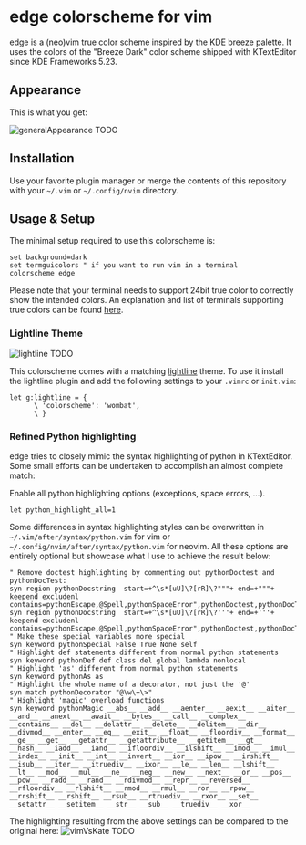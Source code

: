 # edge colorscheme for vim

edge is a (neo)vim true color scheme inspired by the KDE breeze palette.
It uses the colors of the "Breeze Dark" color scheme shipped with KTextEditor
since KDE Frameworks 5.23.

## Appearance

This is what you get:

![generalAppearance]() TODO

## Installation

Use your favorite plugin manager or merge the contents of this repository with
your `~/.vim` or `~/.config/nvim` directory.

## Usage & Setup

The minimal setup required to use this colorscheme is:

```vim
set background=dark
set termguicolors " if you want to run vim in a terminal
colorscheme edge
```

Please note that your terminal needs to support 24bit true color
to correctly show the intended colors. An explanation and list of
terminals supporting true colors can be found
[here](https://gist.github.com/XVilka/8346728).

### Lightline Theme

![lightline]() TODO

This colorscheme comes with a matching
[lightline](https://github.com/itchyny/lightline.vim) theme.
To use it install the lightline plugin and add the following settings
to your `.vimrc` or `init.vim`:

```vim
let g:lightline = {
      \ 'colorscheme': 'wombat',
      \ }
```

### Refined Python highlighting

edge tries to closely mimic the syntax highlighting of python in KTextEditor.
Some small efforts can be undertaken to accomplish an almost complete match:

Enable all python highlighting options (exceptions, space errors, ...).

```vim
let python_highlight_all=1
```

Some differences in syntax highlighting styles can be overwritten in
`~/.vim/after/syntax/python.vim` for vim or `~/.config/nvim/after/syntax/python.vim`
for neovim. All these options are entirely optional but showcase what I use to achieve
the result below:

```vim
" Remove doctest highlighting by commenting out pythonDoctest and pythonDocTest:
syn region pythonDocstring  start=+^\s*[uU]\?[rR]\?"""+ end=+"""+ keepend excludenl contains=pythonEscape,@Spell,pythonSpaceError",pythonDoctest,pythonDocTest2
syn region pythonDocstring  start=+^\s*[uU]\?[rR]\?'''+ end=+'''+ keepend excludenl contains=pythonEscape,@Spell,pythonSpaceError",pythonDoctest,pythonDocTest2
" Make these special variables more special
syn keyword pythonSpecial False True None self
" Highlight def statements different from normal python statements
syn keyword pythonDef def class del global lambda nonlocal
" Highlight 'as' different from normal python statements
syn keyword pythonAs as
" Highlight the whole name of a decorator, not just the '@'
syn match pythonDecorator "@\w\+\>"
" Highlight 'magic' overload functions
syn keyword pythonMagic __abs__ __add__ __aenter__ __aexit__ __aiter__ __and__ __anext__ __await__ __bytes__ __call__ __complex__ __contains__ __del__ __delattr__ __delete__ __delitem__ __dir__ __divmod__ __enter__ __eq__ __exit__ __float__ __floordiv__ __format__ __ge__ __get__ __getattr__ __getattribute__ __getitem__ __gt__ __hash__ __iadd__ __iand__ __ifloordiv__ __ilshift__ __imod__ __imul__ __index__ __init__ __int__ __invert__ __ior__ __ipow__ __irshift__ __isub__ __iter__ __itruediv__ __ixor__ __le__ __len__ __lshift__ __lt__ __mod__ __mul__ __ne__ __neg__ __new__ __next__ __or__ __pos__ __pow__ __radd__ __rand__ __rdivmod__ __repr__ __reversed__ __rfloordiv__ __rlshift__ __rmod__ __rmul__ __ror__ __rpow__ __rrshift__ __rshift__ __rsub__ __rtruediv__ __rxor__ __set__ __setattr__ __setitem__ __str__ __sub__ __truediv__ __xor__
```

The highlighting resulting from the above settings can be compared to the original here:
![vimVsKate]() TODO

